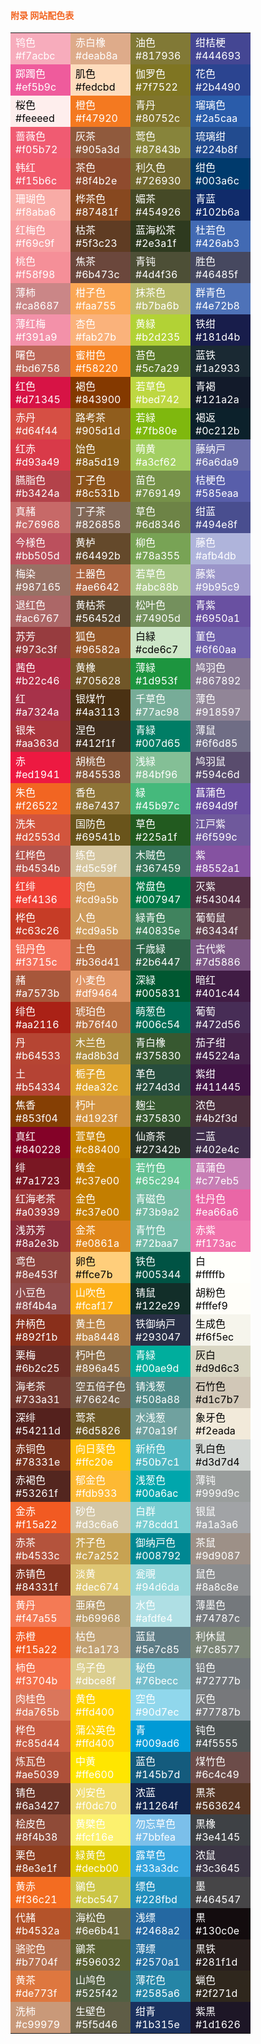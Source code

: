 ####  <font color="#f26522">附录 网站配色表</font>
<center>
<table class="tableborder" cellspacing="0" cellpadding="5" width="990px" border="0">
  <tbody>
  <tr>
    <td class="tdborder" width="25%" bgcolor="#f7acbc"><font color="#ffffff">鸨色<br>#f7acbc</font></td>
    <td class="tdborder" width="25%" bgcolor="#deab8a"><font color="#ffffff">赤白橡<br>#deab8a</font></td>
    <td class="tdborder" width="25%" bgcolor="#817936"><font color="#ffffff">油色<br>#817936</font></td>
    <td class="tdborder" width="25%" bgcolor="#444693"><font color="#ffffff">绀桔梗<br>#444693</font></td></tr>
  <tr>
    <td class="tdborder" bgcolor="#ef5b9c"><font color="#ffffff">踯躅色<br>#ef5b9c</font></td>
    <td class="tdborder" bgcolor="#fedcbd"><font color="#000000">肌色<br>#fedcbd</font></td>
    <td class="tdborder" bgcolor="#7f7522"><font color="#ffffff">伽罗色<br>#7f7522</font></td>
    <td class="tdborder" bgcolor="#2b4490"><font color="#ffffff">花色<br>#2b4490</font></td></tr>
  <tr>
    <td class="tdborder" bgcolor="#feeeed"><font color="#000000">桜色<br>#feeeed</font></td>
    <td class="tdborder" bgcolor="#f47920"><font color="#ffffff">橙色<br>#f47920</font></td>
    <td class="tdborder" bgcolor="#80752c"><font color="#ffffff">青丹<br>#80752c</font></td>
    <td class="tdborder" bgcolor="#2a5caa"><font color="#ffffff">瑠璃色<br>#2a5caa</font></td></tr>
  <tr>
    <td class="tdborder" bgcolor="#f05b72"><font color="#ffffff">蔷薇色<br>#f05b72</font></td>
    <td class="tdborder" bgcolor="#905a3d"><font color="#ffffff">灰茶<br>#905a3d</font></td>
    <td class="tdborder" bgcolor="#87843b"><font color="#ffffff">莺色<br>#87843b</font></td>
    <td class="tdborder" bgcolor="#224b8f"><font color="#ffffff">琉璃绀<br>#224b8f</font></td></tr>
  <tr>
    <td class="tdborder" bgcolor="#f15b6c"><font color="#ffffff">韩红<br>#f15b6c</font></td>
    <td class="tdborder" bgcolor="#8f4b2e"><font color="#ffffff">茶色<br>#8f4b2e</font></td>
    <td class="tdborder" bgcolor="#726930"><font color="#ffffff">利久色<br>#726930</font></td>
    <td class="tdborder" bgcolor="#003a6c"><font color="#ffffff">绀色<br>#003a6c</font></td></tr>
  <tr>
    <td class="tdborder" bgcolor="#f8aba6"><font color="#ffffff">珊瑚色<br>#f8aba6</font></td>
    <td class="tdborder" bgcolor="#87481f"><font color="#ffffff">桦茶色<br>#87481f</font></td>
    <td class="tdborder" bgcolor="#454926"><font color="#ffffff">媚茶<br>#454926</font></td>
    <td class="tdborder" bgcolor="#102b6a"><font color="#ffffff">青蓝<br>#102b6a</font></td></tr>
  <tr>
    <td class="tdborder" bgcolor="#f69c9f"><font color="#ffffff">红梅色<br>#f69c9f</font></td>
    <td class="tdborder" bgcolor="#5f3c23"><font color="#ffffff">枯茶<br>#5f3c23</font></td>
    <td class="tdborder" bgcolor="#2e3a1f"><font color="#ffffff">蓝海松茶<br>#2e3a1f</font></td>
    <td class="tdborder" bgcolor="#426ab3"><font color="#ffffff">杜若色<br>#426ab3</font></td></tr>
  <tr>
    <td class="tdborder" bgcolor="#f58f98"><font color="#ffffff">桃色<br>#f58f98</font></td>
    <td class="tdborder" bgcolor="#6b473c"><font color="#ffffff">焦茶<br>#6b473c</font></td>
    <td class="tdborder" bgcolor="#4d4f36"><font color="#ffffff">青钝<br>#4d4f36</font></td>
    <td class="tdborder" bgcolor="#46485f"><font color="#ffffff">胜色<br>#46485f</font></td></tr>
  <tr>
    <td class="tdborder" bgcolor="#ca8687"><font color="#ffffff">薄柿<br>#ca8687</font></td>
    <td class="tdborder" bgcolor="#faa755"><font color="#ffffff">柑子色<br>#faa755</font></td>
    <td class="tdborder" bgcolor="#b7ba6b"><font color="#ffffff">抹茶色<br>#b7ba6b</font></td>
    <td class="tdborder" bgcolor="#4e72b8"><font color="#ffffff">群青色<br>#4e72b8</font></td></tr>
  <tr>
    <td class="tdborder" bgcolor="#f391a9"><font color="#ffffff">薄红梅<br>#f391a9</font></td>
    <td class="tdborder" bgcolor="#fab27b"><font color="#ffffff">杏色<br>#fab27b</font></td>
    <td class="tdborder" bgcolor="#b2d235"><font color="#ffffff">黄緑<br>#b2d235</font></td>
    <td class="tdborder" bgcolor="#181d4b"><font color="#ffffff">铁绀<br>#181d4b</font></td></tr>
  <tr>
    <td class="tdborder" bgcolor="#bd6758"><font color="#ffffff">曙色<br>#bd6758</font></td>
    <td class="tdborder" bgcolor="#f58220"><font color="#ffffff">蜜柑色<br>#f58220</font></td>
    <td class="tdborder" bgcolor="#5c7a29"><font color="#ffffff">苔色<br>#5c7a29</font></td>
    <td class="tdborder" bgcolor="#1a2933"><font color="#ffffff">蓝铁<br>#1a2933</font></td></tr>
  <tr>
    <td class="tdborder" bgcolor="#d71345"><font color="#ffffff">红色<br>#d71345</font></td>
    <td class="tdborder" bgcolor="#843900"><font color="#ffffff">褐色<br>#843900</font></td>
    <td class="tdborder" bgcolor="#bed742"><font color="#ffffff">若草色<br>#bed742</font></td>
    <td class="tdborder" bgcolor="#121a2a"><font color="#ffffff">青褐<br>#121a2a</font></td></tr>
  <tr>
    <td class="tdborder" bgcolor="#d64f44"><font color="#ffffff">赤丹<br>#d64f44</font></td>
    <td class="tdborder" bgcolor="#905d1d"><font color="#ffffff">路考茶<br>#905d1d</font></td>
    <td class="tdborder" bgcolor="#7fb80e"><font color="#ffffff">若緑<br>#7fb80e</font></td>
    <td class="tdborder" bgcolor="#0c212b"><font color="#ffffff">褐返<br>#0c212b</font></td></tr>
  <tr>
    <td class="tdborder" bgcolor="#d93a49"><font color="#ffffff">红赤<br>#d93a49</font></td>
    <td class="tdborder" bgcolor="#8a5d19"><font color="#ffffff">饴色<br>#8a5d19</font></td>
    <td class="tdborder" bgcolor="#a3cf62"><font color="#ffffff">萌黄<br>#a3cf62</font></td>
    <td class="tdborder" bgcolor="#6a6da9"><font color="#ffffff">藤纳戸<br>#6a6da9</font></td></tr>
  <tr>
    <td class="tdborder" bgcolor="#b3424a"><font color="#ffffff">臙脂色<br>#b3424a</font></td>
    <td class="tdborder" bgcolor="#8c531b"><font color="#ffffff">丁子色<br>#8c531b</font></td>
    <td class="tdborder" bgcolor="#769149"><font color="#ffffff">苗色<br>#769149</font></td>
    <td class="tdborder" bgcolor="#585eaa"><font color="#ffffff">桔梗色<br>#585eaa</font></td></tr>
  <tr>
    <td class="tdborder" bgcolor="#c76968"><font color="#ffffff">真赭<br>#c76968</font></td>
    <td class="tdborder" bgcolor="#826858"><font color="#ffffff">丁子茶<br>#826858</font></td>
    <td class="tdborder" bgcolor="#6d8346"><font color="#ffffff">草色<br>#6d8346</font></td>
    <td class="tdborder" bgcolor="#494e8f"><font color="#ffffff">绀蓝<br>#494e8f</font></td></tr>
  <tr>
    <td class="tdborder" bgcolor="#bb505d"><font color="#ffffff">今様色<br>#bb505d</font></td>
    <td class="tdborder" bgcolor="#64492b"><font color="#ffffff">黄栌<br>#64492b</font></td>
    <td class="tdborder" bgcolor="#78a355"><font color="#ffffff">柳色<br>#78a355</font></td>
    <td class="tdborder" bgcolor="#afb4db"><font color="#ffffff">藤色<br>#afb4db</font></td></tr>
  <tr>
    <td class="tdborder" bgcolor="#987165"><font color="#ffffff">梅染<br>#987165</font></td>
    <td class="tdborder" bgcolor="#ae6642"><font color="#ffffff">土器色<br>#ae6642</font></td>
    <td class="tdborder" bgcolor="#abc88b"><font color="#ffffff">若草色<br>#abc88b</font></td>
    <td class="tdborder" bgcolor="#9b95c9"><font color="#ffffff">藤紫<br>#9b95c9</font></td></tr>
  <tr>
    <td class="tdborder" bgcolor="#ac6767"><font color="#ffffff">退红色<br>#ac6767</font></td>
    <td class="tdborder" bgcolor="#56452d"><font color="#ffffff">黄枯茶<br>#56452d</font></td>
    <td class="tdborder" bgcolor="#74905d"><font color="#ffffff">松叶色<br>#74905d</font></td>
    <td class="tdborder" bgcolor="#6950a1"><font color="#ffffff">青紫<br>#6950a1</font></td></tr>
  <tr>
    <td class="tdborder" bgcolor="#973c3f"><font color="#ffffff">苏芳<br>#973c3f</font></td>
    <td class="tdborder" bgcolor="#96582a"><font color="#ffffff">狐色<br>#96582a</font></td>
    <td class="tdborder" bgcolor="#cde6c7"><font color="#000000">白緑<br>#cde6c7</font></td>
    <td class="tdborder" bgcolor="#6f60aa"><font color="#ffffff">菫色<br>#6f60aa</font></td></tr>
  <tr>
    <td class="tdborder" bgcolor="#b22c46"><font color="#ffffff">茜色<br>#b22c46</font></td>
    <td class="tdborder" bgcolor="#705628"><font color="#ffffff">黄橡<br>#705628</font></td>
    <td class="tdborder" bgcolor="#1d953f"><font color="#ffffff">薄緑<br>#1d953f</font></td>
    <td class="tdborder" bgcolor="#867892"><font color="#ffffff">鸠羽色<br>#867892</font></td></tr>
  <tr>
    <td class="tdborder" bgcolor="#a7324a"><font color="#ffffff">红<br>#a7324a</font></td>
    <td class="tdborder" bgcolor="#4a3113"><font color="#ffffff">银煤竹<br>#4a3113</font></td>
    <td class="tdborder" bgcolor="#77ac98"><font color="#ffffff">千草色<br>#77ac98</font></td>
    <td class="tdborder" bgcolor="#918597"><font color="#ffffff">薄色<br>#918597</font></td></tr>
  <tr>
    <td class="tdborder" bgcolor="#aa363d"><font color="#ffffff">银朱<br>#aa363d</font></td>
    <td class="tdborder" bgcolor="#412f1f"><font color="#ffffff">涅色<br>#412f1f</font></td>
    <td class="tdborder" bgcolor="#007d65"><font color="#ffffff">青緑<br>#007d65</font></td>
    <td class="tdborder" bgcolor="#6f6d85"><font color="#ffffff">薄鼠<br>#6f6d85</font></td></tr>
  <tr>
    <td class="tdborder" bgcolor="#ed1941"><font color="#ffffff">赤<br>#ed1941</font></td>
    <td class="tdborder" bgcolor="#845538"><font color="#ffffff">胡桃色<br>#845538</font></td>
    <td class="tdborder" bgcolor="#84bf96"><font color="#ffffff">浅緑<br>#84bf96</font></td>
    <td class="tdborder" bgcolor="#594c6d"><font color="#ffffff">鸠羽鼠<br>#594c6d</font></td></tr>
  <tr>
    <td class="tdborder" bgcolor="#f26522"><font color="#ffffff">朱色<br>#f26522</font></td>
    <td class="tdborder" bgcolor="#8e7437"><font color="#ffffff">香色<br>#8e7437</font></td>
    <td class="tdborder" bgcolor="#45b97c"><font color="#ffffff">緑<br>#45b97c</font></td>
    <td class="tdborder" bgcolor="#694d9f"><font color="#ffffff">菖蒲色<br>#694d9f</font></td></tr>
  <tr>
    <td class="tdborder" bgcolor="#d2553d"><font color="#ffffff">洗朱<br>#d2553d</font></td>
    <td class="tdborder" bgcolor="#69541b"><font color="#ffffff">国防色<br>#69541b</font></td>
    <td class="tdborder" bgcolor="#225a1f"><font color="#ffffff">草色<br>#225a1f</font></td>
    <td class="tdborder" bgcolor="#6f599c"><font color="#ffffff">江戸紫<br>#6f599c</font></td></tr>
  <tr>
    <td class="tdborder" bgcolor="#b4534b"><font color="#ffffff">红桦色<br>#b4534b</font></td>
    <td class="tdborder" bgcolor="#d5c59f"><font color="#ffffff">练色<br>#d5c59f</font></td>
    <td class="tdborder" bgcolor="#367459"><font color="#ffffff">木贼色<br>#367459</font></td>
    <td class="tdborder" bgcolor="#8552a1"><font color="#ffffff">紫<br>#8552a1</font></td></tr>
  <tr>
    <td class="tdborder" bgcolor="#ef4136"><font color="#ffffff">红绯<br>#ef4136</font></td>
    <td class="tdborder" bgcolor="#cd9a5b"><font color="#ffffff">肉色<br>#cd9a5b</font></td>
    <td class="tdborder" bgcolor="#007947"><font color="#ffffff">常盘色<br>#007947</font></td>
    <td class="tdborder" bgcolor="#543044"><font color="#ffffff">灭紫<br>#543044</font></td></tr>
  <tr>
    <td class="tdborder" bgcolor="#c63c26"><font color="#ffffff">桦色<br>#c63c26</font></td>
    <td class="tdborder" bgcolor="#cd9a5b"><font color="#ffffff">人色<br>#cd9a5b</font></td>
    <td class="tdborder" bgcolor="#40835e"><font color="#ffffff">緑青色<br>#40835e</font></td>
    <td class="tdborder" bgcolor="#63434f"><font color="#ffffff">葡萄鼠<br>#63434f</font></td></tr>
  <tr>
    <td class="tdborder" bgcolor="#f3715c"><font color="#ffffff">铅丹色<br>#f3715c</font></td>
    <td class="tdborder" bgcolor="#b36d41"><font color="#ffffff">土色<br>#b36d41</font></td>
    <td class="tdborder" bgcolor="#2b6447"><font color="#ffffff">千歳緑<br>#2b6447</font></td>
    <td class="tdborder" bgcolor="#7d5886"><font color="#ffffff">古代紫<br>#7d5886</font></td></tr>
  <tr>
    <td class="tdborder" bgcolor="#a7573b"><font color="#ffffff">赭<br>#a7573b</font></td>
    <td class="tdborder" bgcolor="#df9464"><font color="#ffffff">小麦色<br>#df9464</font></td>
    <td class="tdborder" bgcolor="#005831"><font color="#ffffff">深緑<br>#005831</font></td>
    <td class="tdborder" bgcolor="#401c44"><font color="#ffffff">暗红<br>#401c44</font></td></tr>
  <tr>
    <td class="tdborder" bgcolor="#aa2116"><font color="#ffffff">绯色<br>#aa2116</font></td>
    <td class="tdborder" bgcolor="#b76f40"><font color="#ffffff">琥珀色<br>#b76f40</font></td>
    <td class="tdborder" bgcolor="#006c54"><font color="#ffffff">萌葱色<br>#006c54</font></td>
    <td class="tdborder" bgcolor="#472d56"><font color="#ffffff">葡萄<br>#472d56</font></td></tr>
  <tr>
    <td class="tdborder" bgcolor="#b64533"><font color="#ffffff">丹<br>#b64533</font></td>
    <td class="tdborder" bgcolor="#ad8b3d"><font color="#ffffff">木兰色<br>#ad8b3d</font></td>
    <td class="tdborder" bgcolor="#375830"><font color="#ffffff">青白橡<br>#375830</font></td>
    <td class="tdborder" bgcolor="#45224a"><font color="#ffffff">茄子绀<br>#45224a</font></td></tr>
  <tr>
    <td class="tdborder" bgcolor="#b54334"><font color="#ffffff">土<br>#b54334</font></td>
    <td class="tdborder" bgcolor="#dea32c"><font color="#ffffff">栀子色<br>#dea32c</font></td>
    <td class="tdborder" bgcolor="#274d3d"><font color="#ffffff">革色<br>#274d3d</font></td>
    <td class="tdborder" bgcolor="#411445"><font color="#ffffff">紫绀<br>#411445</font></td></tr>
  <tr>
    <td class="tdborder" bgcolor="#853f04"><font color="#ffffff">焦香<br>#853f04</font></td>
    <td class="tdborder" bgcolor="#d1923f"><font color="#ffffff">朽叶<br>#d1923f</font></td>
    <td class="tdborder" bgcolor="#375830"><font color="#ffffff">麹尘<br>#375830</font></td>
    <td class="tdborder" bgcolor="#4b2f3d"><font color="#ffffff">浓色<br>#4b2f3d</font></td></tr>
  <tr>
    <td class="tdborder" bgcolor="#840228"><font color="#ffffff">真红<br>#840228</font></td>
    <td class="tdborder" bgcolor="#c88400"><font color="#ffffff">萱草色<br>#c88400</font></td>
    <td class="tdborder" bgcolor="#27342b"><font color="#ffffff">仙斎茶<br>#27342b</font></td>
    <td class="tdborder" bgcolor="#402e4c"><font color="#ffffff">二蓝<br>#402e4c</font></td></tr>
  <tr>
    <td class="tdborder" bgcolor="#7a1723"><font color="#ffffff">绯<br>#7a1723</font></td>
    <td class="tdborder" bgcolor="#c37e00"><font color="#ffffff">黄金<br>#c37e00</font></td>
    <td class="tdborder" bgcolor="#65c294"><font color="#ffffff">若竹色<br>#65c294</font></td>
    <td class="tdborder" bgcolor="#c77eb5"><font color="#ffffff">菖蒲色<br>#c77eb5</font></td></tr>
  <tr>
    <td class="tdborder" bgcolor="#a03939"><font color="#ffffff">红海老茶<br>#a03939</font></td>
    <td class="tdborder" bgcolor="#c37e00"><font color="#ffffff">金色<br>#c37e00</font></td>
    <td class="tdborder" bgcolor="#73b9a2"><font color="#ffffff">青磁色<br>#73b9a2</font></td>
    <td class="tdborder" bgcolor="#ea66a6"><font color="#ffffff">牡丹色<br>#ea66a6</font></td></tr>
  <tr>
    <td class="tdborder" bgcolor="#8a2e3b"><font color="#ffffff">浅苏芳<br>#8a2e3b</font></td>
    <td class="tdborder" bgcolor="#e0861a"><font color="#ffffff">金茶<br>#e0861a</font></td>
    <td class="tdborder" bgcolor="#72baa7"><font color="#ffffff">青竹色<br>#72baa7</font></td>
    <td class="tdborder" bgcolor="#f173ac"><font color="#ffffff">赤紫<br>#f173ac</font></td></tr>
  <tr>
    <td class="tdborder" bgcolor="#8e453f"><font color="#ffffff">鸢色<br>#8e453f</font></td>
    <td class="tdborder" bgcolor="#ffce7b"><font color="#000000">卵色<br>#ffce7b</font></td>
    <td class="tdborder" bgcolor="#005344"><font color="#ffffff">铁色<br>#005344</font></td>
    <td class="tdborder" bgcolor="#fffffb"><font color="#000000">白<br>#fffffb</font></td></tr>
  <tr>
    <td class="tdborder" bgcolor="#8f4b4a"><font color="#ffffff">小豆色<br>#8f4b4a</font></td>
    <td class="tdborder" bgcolor="#fcaf17"><font color="#ffffff">山吹色<br>#fcaf17</font></td>
    <td class="tdborder" bgcolor="#122e29"><font color="#ffffff">锖鼠<br>#122e29</font></td>
    <td class="tdborder" bgcolor="#fffef9"><font color="#000000">胡粉色<br>#fffef9</font></td></tr>
  <tr>
    <td class="tdborder" bgcolor="#892f1b"><font color="#ffffff">弁柄色<br>#892f1b</font></td>
    <td class="tdborder" bgcolor="#ba8448"><font color="#ffffff">黄土色<br>#ba8448</font></td>
    <td class="tdborder" bgcolor="#293047"><font color="#ffffff">铁御纳戸<br>#293047</font></td>
    <td class="tdborder" bgcolor="#f6f5ec"><font color="#000000">生成色<br>#f6f5ec</font></td></tr>
  <tr>
    <td class="tdborder" bgcolor="#6b2c25"><font color="#ffffff">栗梅<br>#6b2c25</font></td>
    <td class="tdborder" bgcolor="#896a45"><font color="#ffffff">朽叶色<br>#896a45</font></td>
    <td class="tdborder" bgcolor="#00ae9d"><font color="#ffffff">青緑<br>#00ae9d</font></td>
    <td class="tdborder" bgcolor="#d9d6c3"><font color="#000000">灰白<br>#d9d6c3</font></td></tr>
  <tr>
    <td class="tdborder" bgcolor="#733a31"><font color="#ffffff">海老茶<br>#733a31</font></td>
    <td class="tdborder" bgcolor="#76624c"><font color="#ffffff">空五倍子色<br>#76624c</font></td>
    <td class="tdborder" bgcolor="#508a88"><font color="#ffffff">锖浅葱<br>#508a88</font></td>
    <td class="tdborder" bgcolor="#d1c7b7"><font color="#000000">石竹色<br>#d1c7b7</font></td></tr>
  <tr>
    <td class="tdborder" bgcolor="#54211d"><font color="#ffffff">深绯<br>#54211d</font></td>
    <td class="tdborder" bgcolor="#6d5826"><font color="#ffffff">莺茶<br>#6d5826</font></td>
    <td class="tdborder" bgcolor="#70a19f"><font color="#ffffff">水浅葱<br>#70a19f</font></td>
    <td class="tdborder" bgcolor="#f2eada"><font color="#000000">象牙色<br>#f2eada</font></td></tr>
  <tr>
    <td class="tdborder" bgcolor="#78331e"><font color="#ffffff">赤铜色<br>#78331e</font></td>
    <td class="tdborder" bgcolor="#ffc20e"><font color="#ffffff">向日葵色<br>#ffc20e</font></td>
    <td class="tdborder" bgcolor="#50b7c1"><font color="#ffffff">新桥色<br>#50b7c1</font></td>
    <td class="tdborder" bgcolor="#d3d7d4"><font color="#000000">乳白色<br>#d3d7d4</font></td></tr>
  <tr>
    <td class="tdborder" bgcolor="#53261f"><font color="#ffffff">赤褐色<br>#53261f</font></td>
    <td class="tdborder" bgcolor="#fdb933"><font color="#ffffff">郁金色<br>#fdb933</font></td>
    <td class="tdborder" bgcolor="#00a6ac"><font color="#ffffff">浅葱色<br>#00a6ac</font></td>
    <td class="tdborder" bgcolor="#999d9c"><font color="#ffffff">薄钝<br>#999d9c</font></td></tr>
  <tr>
    <td class="tdborder" bgcolor="#f15a22"><font color="#ffffff">金赤<br>#f15a22</font></td>
    <td class="tdborder" bgcolor="#d3c6a6"><font color="#ffffff">砂色<br>#d3c6a6</font></td>
    <td class="tdborder" bgcolor="#78cdd1"><font color="#ffffff">白群<br>#78cdd1</font></td>
    <td class="tdborder" bgcolor="#a1a3a6"><font color="#ffffff">银鼠<br>#a1a3a6</font></td></tr>
  <tr>
    <td class="tdborder" bgcolor="#b4533c"><font color="#ffffff">赤茶<br>#b4533c</font></td>
    <td class="tdborder" bgcolor="#c7a252"><font color="#ffffff">芥子色<br>#c7a252</font></td>
    <td class="tdborder" bgcolor="#008792"><font color="#ffffff">御纳戸色<br>#008792</font></td>
    <td class="tdborder" bgcolor="#9d9087"><font color="#ffffff">茶鼠<br>#9d9087</font></td></tr>
  <tr>
    <td class="tdborder" bgcolor="#84331f"><font color="#ffffff">赤锖色<br>#84331f</font></td>
    <td class="tdborder" bgcolor="#dec674"><font color="#ffffff">淡黄<br>#dec674</font></td>
    <td class="tdborder" bgcolor="#94d6da"><font color="#ffffff">瓮覗<br>#94d6da</font></td>
    <td class="tdborder" bgcolor="#8a8c8e"><font color="#ffffff">鼠色<br>#8a8c8e</font></td></tr>
  <tr>
    <td class="tdborder" bgcolor="#f47a55"><font color="#ffffff">黄丹<br>#f47a55</font></td>
    <td class="tdborder" bgcolor="#b69968"><font color="#ffffff">亜麻色<br>#b69968</font></td>
    <td class="tdborder" bgcolor="#afdfe4"><font color="#ffffff">水色<br>#afdfe4</font></td>
    <td class="tdborder" bgcolor="#74787c"><font color="#ffffff">薄墨色<br>#74787c</font></td></tr>
  <tr>
    <td class="tdborder" bgcolor="#f15a22"><font color="#ffffff">赤橙<br>#f15a22</font></td>
    <td class="tdborder" bgcolor="#c1a173"><font color="#ffffff">枯色<br>#c1a173</font></td>
    <td class="tdborder" bgcolor="#5e7c85"><font color="#ffffff">蓝鼠<br>#5e7c85</font></td>
    <td class="tdborder" bgcolor="#7c8577"><font color="#ffffff">利休鼠<br>#7c8577</font></td></tr>
  <tr>
    <td class="tdborder" bgcolor="#f3704b"><font color="#ffffff">柿色<br>#f3704b</font></td>
    <td class="tdborder" bgcolor="#dbce8f"><font color="#ffffff">鸟子色<br>#dbce8f</font></td>
    <td class="tdborder" bgcolor="#76becc"><font color="#ffffff">秘色<br>#76becc</font></td>
    <td class="tdborder" bgcolor="#72777b"><font color="#ffffff">铅色<br>#72777b</font></td></tr>
  <tr>
    <td class="tdborder" bgcolor="#da765b"><font color="#ffffff">肉桂色<br>#da765b</font></td>
    <td class="tdborder" bgcolor="#ffd400"><font color="#ffffff">黄色<br>#ffd400</font></td>
    <td class="tdborder" bgcolor="#90d7ec"><font color="#ffffff">空色<br>#90d7ec</font></td>
    <td class="tdborder" bgcolor="#77787b"><font color="#ffffff">灰色<br>#77787b</font></td></tr>
  <tr>
    <td class="tdborder" bgcolor="#c85d44"><font color="#ffffff">桦色<br>#c85d44</font></td>
    <td class="tdborder" bgcolor="#ffd400"><font color="#ffffff">蒲公英色<br>#ffd400</font></td>
    <td class="tdborder" bgcolor="#009ad6"><font color="#ffffff">青<br>#009ad6</font></td>
    <td class="tdborder" bgcolor="#4f5555"><font color="#ffffff">钝色<br>#4f5555</font></td></tr>
  <tr>
    <td class="tdborder" bgcolor="#ae5039"><font color="#ffffff">炼瓦色<br>#ae5039</font></td>
    <td class="tdborder" bgcolor="#ffe600"><font color="#ffffff">中黄<br>#ffe600</font></td>
    <td class="tdborder" bgcolor="#145b7d"><font color="#ffffff">蓝色<br>#145b7d</font></td>
    <td class="tdborder" bgcolor="#6c4c49"><font color="#ffffff">煤竹色<br>#6c4c49</font></td></tr>
  <tr>
    <td class="tdborder" bgcolor="#6a3427"><font color="#ffffff">锖色<br>#6a3427</font></td>
    <td class="tdborder" bgcolor="#f0dc70"><font color="#ffffff">刈安色<br>#f0dc70</font></td>
    <td class="tdborder" bgcolor="#11264f"><font color="#ffffff">浓蓝<br>#11264f</font></td>
    <td class="tdborder" bgcolor="#563624"><font color="#ffffff">黒茶<br>#563624</font></td></tr>
  <tr>
    <td class="tdborder" bgcolor="#8f4b38"><font color="#ffffff">桧皮色<br>#8f4b38</font></td>
    <td class="tdborder" bgcolor="#fcf16e"><font color="#ffffff">黄檗色<br>#fcf16e</font></td>
    <td class="tdborder" bgcolor="#7bbfea"><font color="#ffffff">勿忘草色<br>#7bbfea</font></td>
    <td class="tdborder" bgcolor="#3e4145"><font color="#ffffff">黒橡<br>#3e4145</font></td></tr>
  <tr>
    <td class="tdborder" bgcolor="#8e3e1f"><font color="#ffffff">栗色<br>#8e3e1f</font></td>
    <td class="tdborder" bgcolor="#decb00"><font color="#ffffff">緑黄色<br>#decb00</font></td>
    <td class="tdborder" bgcolor="#33a3dc"><font color="#ffffff">露草色<br>#33a3dc</font></td>
    <td class="tdborder" bgcolor="#3c3645"><font color="#ffffff">浓鼠<br>#3c3645</font></td></tr>
  <tr>
    <td class="tdborder" bgcolor="#f36c21"><font color="#ffffff">黄赤<br>#f36c21</font></td>
    <td class="tdborder" bgcolor="#cbc547"><font color="#ffffff">鶸色<br>#cbc547</font></td>
    <td class="tdborder" bgcolor="#228fbd"><font color="#ffffff">缥色<br>#228fbd</font></td>
    <td class="tdborder" bgcolor="#464547"><font color="#ffffff">墨<br>#464547</font></td></tr>
  <tr>
    <td class="tdborder" bgcolor="#b4532a"><font color="#ffffff">代赭<br>#b4532a</font></td>
    <td class="tdborder" bgcolor="#6e6b41"><font color="#ffffff">海松色<br>#6e6b41</font></td>
    <td class="tdborder" bgcolor="#2468a2"><font color="#ffffff">浅缥<br>#2468a2</font></td>
    <td class="tdborder" bgcolor="#130c0e"><font color="#ffffff">黒<br>#130c0e</font></td></tr>
  <tr>
    <td class="tdborder" bgcolor="#b7704f"><font color="#ffffff">骆驼色<br>#b7704f</font></td>
    <td class="tdborder" bgcolor="#596032"><font color="#ffffff">鶸茶<br>#596032</font></td>
    <td class="tdborder" bgcolor="#2570a1"><font color="#ffffff">薄缥<br>#2570a1</font></td>
    <td class="tdborder" bgcolor="#281f1d"><font color="#ffffff">黒铁<br>#281f1d</font></td></tr>
  <tr>
    <td class="tdborder" bgcolor="#de773f"><font color="#ffffff">黄茶<br>#de773f</font></td>
    <td class="tdborder" bgcolor="#525f42"><font color="#ffffff">山鸠色<br>#525f42</font></td>
    <td class="tdborder" bgcolor="#2585a6"><font color="#ffffff">薄花色<br>#2585a6</font></td>
    <td class="tdborder" bgcolor="#2f271d"><font color="#ffffff">蝋色<br>#2f271d</font></td></tr>
  <tr>
    <td class="tdborder" bgcolor="#c99979"><font color="#ffffff">洗柿<br>#c99979</font></td>
    <td class="tdborder" bgcolor="#5f5d46"><font color="#ffffff">生壁色<br>#5f5d46</font></td>
    <td class="tdborder" bgcolor="#1b315e"><font color="#ffffff">绀青<br>#1b315e</font></td>
    <td class="tdborder" bgcolor="#1d1626"><font color="#ffffff">紫黒<br>#1d1626</font></td></tr></tbody></table></center>
